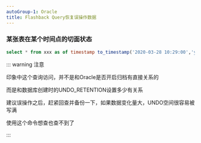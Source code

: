 ```yaml
---
autoGroup-1: Oracle
title: Flashback Query恢复误操作数据
---
```

### 某张表在某个时间点的切面状态
``` sql
select * from xxx as of timestamp to_timestamp('2020-03-28 10:29:00','yyyy-mm-dd hh24:mi:ss');
``` 

::: warning 注意

印象中这个查询访问，并不是和Oracle是否开启归档有直接关系的

而是和数据库创建时的UNDO_RETENTION设置多少有关系

建议误操作之后，赶紧回查并备份一下，如果数据变化量大，UNDO空间很容易被写满

使用这个命令想查也查不到了

:::
